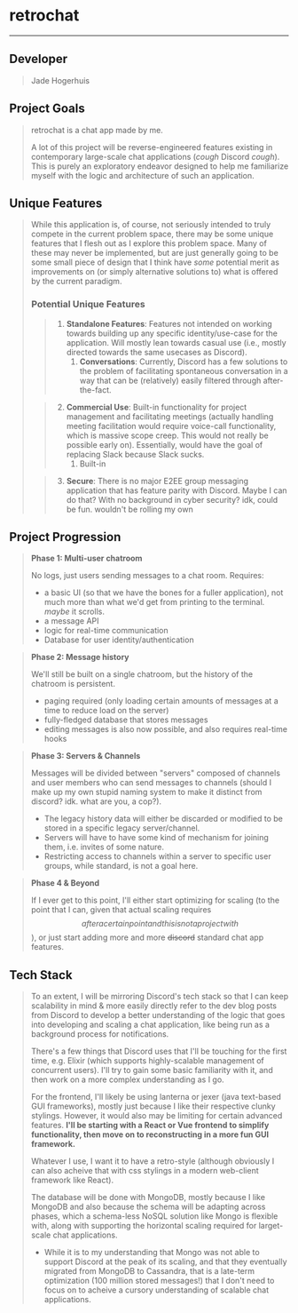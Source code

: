 # retrochat
---

## Developer
> Jade Hogerhuis

## Project Goals
> retrochat is a chat app made by me.
> 
> A lot of this project will be reverse-engineered features existing in contemporary large-scale chat applications (*cough* Discord *cough*).
> This is purely an exploratory endeavor designed to help me familiarize myself with the logic and architecture of such an application. 

## Unique Features
> While this application is, of course, not seriously intended to truly compete in the current problem space, there may be some unique features that I flesh out as I explore this problem space. Many of these may never be implemented, but are just generally going to be some small piece of design that I think have *some* potential merit as improvements on (or simply alternative solutions to) what is offered by the current paradigm.
> 
> ### Potential Unique Features
>> 1. **Standalone Features**: Features not intended on working towards building up any specific identity/use-case for the application. Will mostly lean towards casual use (i.e., mostly directed towards the same usecases as Discord).
>>     1. **Conversations**: Currently, Discord has a few solutions to the problem of facilitating spontaneous conversation in a way that can be (relatively) easily filtered through after-the-fact.
>
>> 2. **Commercial Use**: Built-in functionality for project management and facilitating meetings (actually handling meeting facilitation would require voice-call functionality, which is massive scope creep. This would not really be possible early on). Essentially, would have the goal of replacing Slack because Slack sucks.
>>     1. Built-in 
>
>> 3. **Secure**: There is no major E2EE group messaging application that has feature parity with Discord. Maybe I can do that? With no background in cyber security? idk, could be fun. wouldn't be rolling my own

## Project Progression
> **Phase 1: Multi-user chatroom** 
> 
> No logs, just users sending messages to a chat room. Requires: 
> - a basic UI (so that we have the bones for a fuller application), not much more than what we'd get from printing to the terminal. *maybe* it scrolls.
> - a message API 
> - logic for real-time communication
> - Database for user identity/authentication

> **Phase 2: Message history**
> 
> We'll still be built on a single chatroom, but the history of the chatroom is persistent.
> - paging required (only loading certain amounts of messages at a time to reduce load on the server)
> - fully-fledged database that stores messages
> - editing messages is also now possible, and also requires real-time hooks

> **Phase 3: Servers & Channels**
> 
> Messages will be divided between "servers" composed of channels and user members who can send messages to channels (should I make up my own stupid naming system to make it distinct from discord? idk. what are you, a cop?).
> - The legacy history data will either be discarded or modified to be stored in a specific legacy server/channel.
> - Servers will have to have some kind of mechanism for joining them, i.e. invites of some nature. 
> - Restricting access to channels within a server to specific user groups, while standard, is not a goal here. 

> **Phase 4 & Beyond**
>
> If I ever get to this point, I'll either start optimizing for scaling (to the point that I can, given that actual scaling requires $$ after a certain point and this is not a project with $$), or just start adding more and more ~~discord~~ standard chat app features.

## Tech Stack
> To an extent, I will be mirroring Discord's tech stack so that I can keep scalability in mind & more easily directly refer to the dev blog posts from Discord to develop a better understanding of the logic that goes into developing and scaling a chat application, like being run as a background process for notifications. 
> 
> There's a few things that Discord uses that I'll be touching for the first time, e.g. Elixir (which supports highly-scalable management of concurrent users). I'll try to gain some basic familiarity with it, and then work on a more complex understanding as I go.
>
> For the frontend, I'll likely be using lanterna or jexer (java text-based GUI frameworks), mostly just because I like their respective clunky stylings. However, it would also may be limiting for certain advanced features. **I'll be starting with a React or Vue frontend to simplify functionality, then move on to reconstructing in a more fun GUI framework.**
> 
> Whatever I use, I want it to have a retro-style (although obviously I can also acheive that with css stylings in a modern web-client framework like React). 
>
> The database will be done with MongoDB, mostly because I like MongoDB and also because the schema will be adapting across phases, which a schema-less NoSQL solution like Mongo is flexible with, along with supporting the horizontal scaling required for larget-scale chat applications.
> -  While it is to my understanding that Mongo was not able to support Discord at the peak of its scaling, and that they eventually migrated from MongoDB to Cassandra, that is a late-term optimization (100 million stored messages!) that I don't need to focus on to acheive a cursory understanding of scalable chat applications.